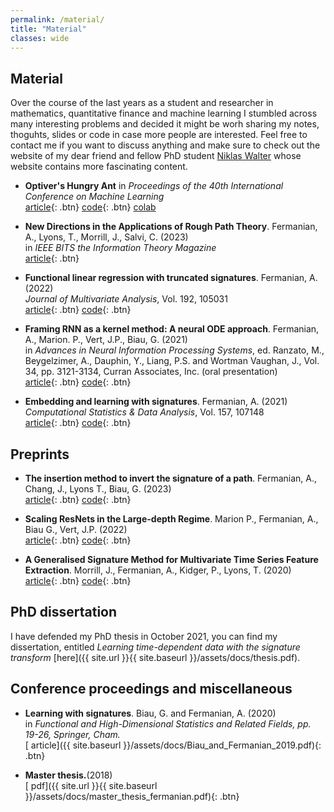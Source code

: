 ```yaml
---
permalink: /material/
title: "Material"
classes: wide
---
```


## Material

Over the course of the last years as a student and researcher in mathematics, quantitative finance and machine learning I stumbled across many interesting problems and decided it might be worh sharing my notes, thoguhts, slides or code in case more people are interested. Feel free to contact me if you want to discuss anything and make sure to check out the website of my dear friend and fellow PhD student [Niklas Walter](niklaswalter.github.io) whose website contains more fascinating content.


* **Optiver's Hungry Ant**
in *Proceedings of the 40th International Conference on Machine Learning*  
[<i class="fas fa-file-pdf"></i> article](https://arxiv.org/pdf/2301.11647.pdf){: .btn}  [<i class="fab fa-github"></i> code](https://github.com/LinusBleistein/SigLasso){: .btn}  [<i class="fab fa-google"></i> colab](https://colab.research.google.com/drive/1u7cPvjooGWKv9EaVmdlKSyv5RJoN6Uuq?usp=sharing)


* **New Directions in the Applications of Rough Path Theory**. Fermanian, A., Lyons, T., Morrill, J., Salvi, C. (2023)  
in *IEEE BITS the Information Theory Magazine*  
[<i class="fas fa-file-pdf"></i> article](https://arxiv.org/abs/2302.04586){: .btn}

* **Functional linear regression with truncated signatures**. Fermanian, A. (2022)  
*Journal of Multivariate Analysis*, Vol. 192, 105031  
[<i class="fas fa-file-pdf"></i> article](https://arxiv.org/pdf/2006.08442.pdf){: .btn}  [<i class="fab fa-github"></i> code](https://github.com/afermanian/signature-regression){: .btn}

* **Framing RNN as a kernel method: A neural ODE approach**. Fermanian, A., Marion. P., Vert, J.P., Biau, G. (2021)  
in *Advances in Neural Information Processing Systems*, ed. Ranzato, M., Beygelzimer, A., Dauphin, Y., Liang, P.S. and Wortman Vaughan, J., Vol. 34, pp. 3121-3134, Curran Associates, Inc. (oral presentation)  
[<i class="fas fa-file-pdf"></i> article](https://arxiv.org/pdf/2106.01202.pdf){: .btn}  [<i class="fab fa-github"></i> code](https://github.com/afermanian/rnn-kernel){: .btn}

* **Embedding and learning with signatures**. Fermanian, A. (2021)  
*Computational Statistics & Data Analysis*, Vol. 157, 107148  
[<i class="fas fa-file-pdf"></i> article](https://arxiv.org/pdf/1911.13211.pdf){: .btn}  [<i class="fab fa-github"></i> code](https://github.com/afermanian/embedding_with_signatures){: .btn}


## Preprints

* **The insertion method to invert the signature of a path**. Fermanian, A., Chang, J., Lyons T., Biau, G. (2023)  
[<i class="fas fa-file-pdf"></i> article](https://arxiv.org/pdf/2304.01862.pdf){: .btn}  [<i class="fab fa-github"></i> code](https://github.com/patrick-kidger/signatory/blob/master/src/signatory/signature_inversion_module.py){: .btn}


* **Scaling ResNets in the Large-depth Regime**. Marion P., Fermanian, A., Biau G., Vert, J.P. (2022)  
[<i class="fas fa-file-pdf"></i> article](https://arxiv.org/abs/2206.06929){: .btn}  [<i class="fab fa-github"></i> code](https://github.com/PierreMarion23/scaling-resnets){: .btn}

* **A Generalised Signature Method for Multivariate Time Series Feature Extraction**. Morrill, J., Fermanian, A., Kidger, P., Lyons, T. (2020)  
[<i class="fas fa-file-pdf"></i> article](https://arxiv.org/pdf/2006.00873.pdf){: .btn}  [<i class="fab fa-github"></i> code](https://github.com/jambo6/generalised-signature-method){: .btn}


## PhD dissertation

I have defended my PhD thesis in October 2021, you can find my dissertation, entitled *Learning time-dependent data with the signature transform* [here]({{ site.url }}{{ site.baseurl }}/assets/docs/thesis.pdf).


## Conference proceedings and miscellaneous

* **Learning with signatures**. Biau, G. and Fermanian, A. (2020)  
in *Functional and High-Dimensional Statistics and Related Fields, pp. 19-26, Springer, Cham.*  
[<i class="fas fa-file-pdf"></i> article]({{ site.baseurl }}/assets/docs/Biau_and_Fermanian_2019.pdf){: .btn}

* **Master thesis.**(2018)  
[<i class="fas fa-file-pdf"></i> pdf]({{ site.url }}{{ site.baseurl }}/assets/docs/master_thesis_fermanian.pdf){: .btn}






